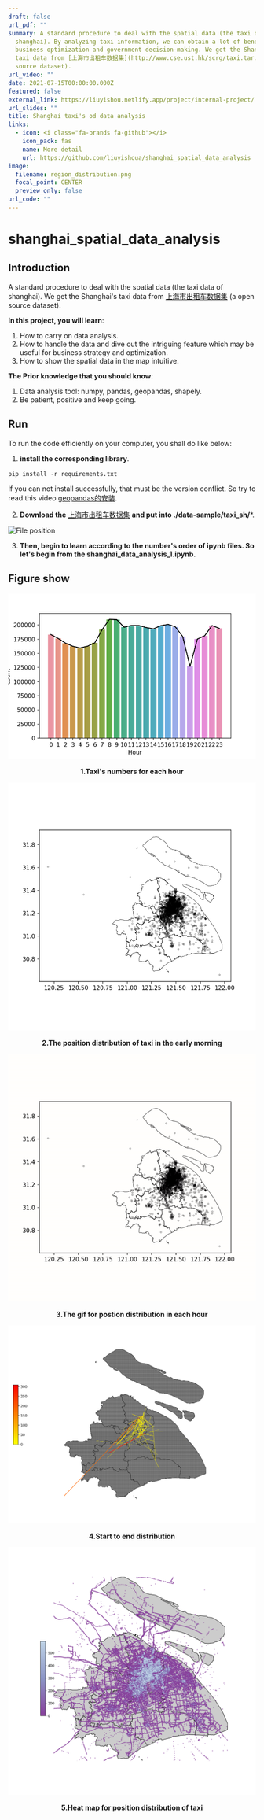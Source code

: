 ```yaml
---
draft: false
url_pdf: ""
summary: A standard procedure to deal with the spatial data (the taxi data of
  shanghai). By analyzing taxi information, we can obtain a lot of benefits for
  business optimization and government decision-making. We get the Shanghai's
  taxi data from [上海市出租车数据集](http://www.cse.ust.hk/scrg/taxi.tar.gz) (a open
  source dataset).
url_video: ""
date: 2021-07-15T00:00:00.000Z
featured: false
external_link: https://liuyishou.netlify.app/project/internal-project/
url_slides: ""
title: Shanghai taxi's od data analysis
links:
  - icon: <i class="fa-brands fa-github"></i>
    icon_pack: fas
    name: More detail
    url: https://github.com/liuyishoua/shanghai_spatial_data_analysis
image:
  filename: region_distribution.png
  focal_point: CENTER
  preview_only: false
url_code: ""
---
```

# shanghai_spatial_data_analysis

## Introduction

A standard procedure to deal with the spatial data (the taxi data of shanghai). We get the Shanghai's taxi data from [上海市出租车数据集](http://www.cse.ust.hk/scrg/taxi.tar.gz) (a open source dataset). 

**In this project, you will learn**:

1. How to carry on data analysis.
2. How to handle the data and dive out the intriguing feature which may be useful for business strategy and optimization.
3. How to show the spatial data in the map intuitive.

**The Prior knowledge that you should know**:

1. Data analysis tool: numpy, pandas, geopandas, shapely.
2. Be patient, positive and keep going.

## Run

To run the code efficiently on your computer, you shall do like below:

1. **install the corresponding library**.

```
pip install -r requirements.txt
```

If you can not install successfully, that must be the version conflict. So try to read this video [geopandas的安装](https://www.bilibili.com/video/BV1A5411a7xz?p=11).

2. **Download the** [上海市出租车数据集](http://www.cse.ust.hk/scrg/taxi.tar.gz) **and put into ./data-sample/taxi_sh/***.

![File position](./images/file_position.png)

3. **Then, begin to learn according to the number's order of ipynb files. So let's begin from the shanghai_data_analysis_1.ipynb.**

## Figure show

![hour_count](hour_count.png)

<p align="center" >
  <b>1.Taxi's numbers for each hour</b>
</p>

![hour0_distribution](hour0_distribution.png)

<p align="center" >
  <b>2.The position distribution of taxi in the early morning</b>
</p>

![video](video.gif)

<p align="center" >
  <b>3.The gif for postion distribution in each hour</b>
</p>

![taxi_start2end](taxi_start2end.png)

<p align="center" >
  <b>4.Start to end distribution</b>
</p>

![region_distribution](region_distribution.png)

<p align="center" >
  <b>5.Heat map for position distribution of taxi</b>
</p>